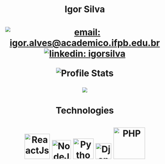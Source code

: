 <!--
**igorsilva3/igorsilva3** is a ✨ _special_ ✨ repository because its `README.md` (this file) appears on your GitHub profile.
-->

<h1 align="center">Igor Silva<h1>

<div align="center">
  
  [![email: igor.alves@academico.ifpb.edu.br](https://img.shields.io/static/v1?label=Email&message=%20&color=8B89CC&labelColor=8B89CC&logoColor=FFF&style=for-the-badge&logo=gmail)](mailto:igor.alves@academico.ifpb.edu.br)
  [![linkedin: igorsilva](https://img.shields.io/static/v1?label=Linkedin&message=%20&color=0077B5&labelColor=0077B5&logoColor=FFF&style=for-the-badge&logo=linkedin)](https://www.linkedin.com/in/igor-silva-980335144/)
  
  ![Profile Stats](https://github-readme-stats.vercel.app/api?username=igorsilva3&count_private=true&show_icons=true&theme=cobalt)
</div>

<!-- ## 💻 Languages -->
<div align="center">
<img src="https://github-readme-stats.vercel.app/api/top-langs/?username=igorsilva3&hide_border=true&langs_count=15title_color=000&card_width=535" >
</div>
<div align="center">

#### Technologies

<img src="https://cdn.freebiesupply.com/logos/large/2x/react-logo-svg-vector.svg" width="80" alt="ReaactJs">
<img src="https://cdn.freebiesupply.com/logos/large/2x/nodejs-icon-logo-svg-vector.svg" width="60" alt="NodeJs">
<img src="https://cdn.freebiesupply.com/logos/large/2x/python-5-logo-svg-vector.svg" width="65" alt="Python">
<img src="https://cdn.freebiesupply.com/logos/large/2x/django-logo-svg-vector.svg" width="50" alt="Django">
<img src="https://cdn.freebiesupply.com/logos/large/2x/php-1-logo-svg-vector.svg" width="100" alt="PHP">
</div>

